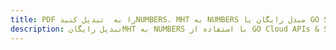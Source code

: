 ---title: PDF را به  تبدیل کنیدNUMBERS، MHT به NUMBERS مبدل رایگان یا GO SDKdescription: تبدیل رایگانMHT به NUMBERS با استفاده از GO Cloud APIs & SDK همچنین اسناد PDF را در Cloud ایجاد، ویرایش و رندر کنید.---